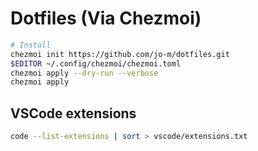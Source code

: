 # Dotfiles (Via Chezmoi)

```bash
# Install
chezmoi init https://github.com/jo-m/dotfiles.git
$EDITOR ~/.config/chezmoi/chezmoi.toml
chezmoi apply --dry-run --verbose
chezmoi apply
```

## VSCode extensions

```bash
code --list-extensions | sort > vscode/extensions.txt
```

